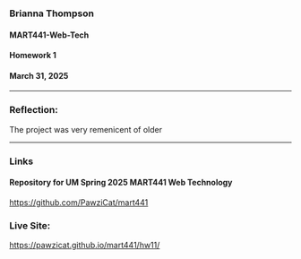 ### Brianna Thompson
#### MART441-Web-Tech
#### Homework 1
#### March 31, 2025
------


### Reflection:
The project was very remenicent of older

-----

### Links

#### Repository for UM Spring 2025 MART441 Web Technology
https://github.com/PawziCat/mart441

### Live Site:
https://pawzicat.github.io/mart441/hw11/
